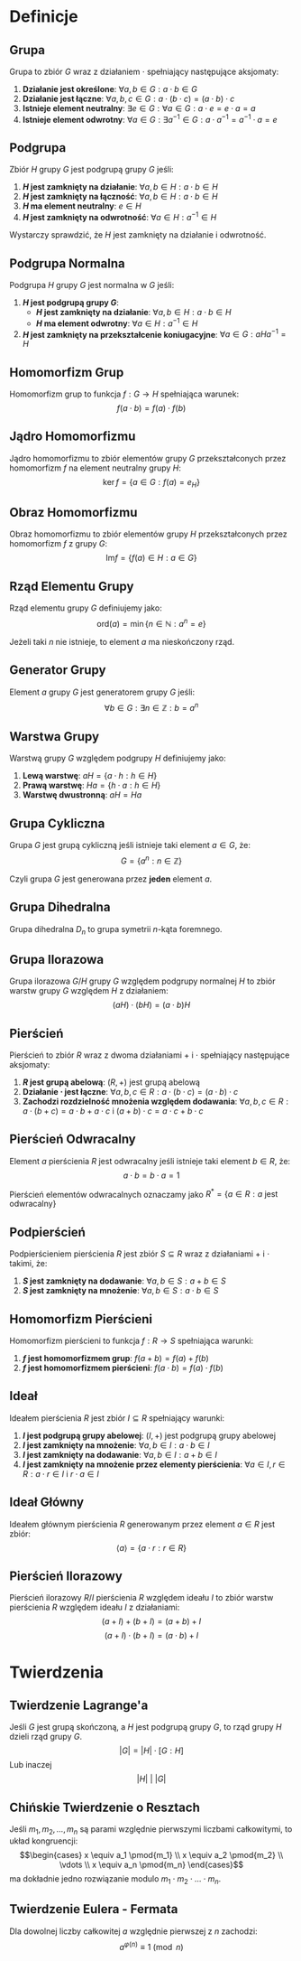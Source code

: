 # Definicje

## Grupa

Grupa to zbiór $G$ wraz z działaniem $\cdot$ spełniający następujące aksjomaty:
1. **Działanie jest określone**: $\forall a, b \in G: a \cdot b \in G$
2. **Działanie jest łączne**: $\forall a, b, c \in G: a \cdot (b \cdot c) = (a \cdot b) \cdot c$
3. **Istnieje element neutralny**: $\exists e \in G: \forall a \in G: a \cdot e = e \cdot a = a$
4. **Istnieje element odwrotny**: $\forall a \in G: \exists a^{-1} \in G: a \cdot a^{-1} = a^{-1} \cdot a = e$

## Podgrupa

Zbiór $H$ grupy $G$ jest podgrupą grupy $G$ jeśli:
1. **$H$ jest zamknięty na działanie**: $\forall a, b \in H: a \cdot b \in H$
2. **$H$ jest zamknięty na łączność**: $\forall a, b \in H: a \cdot b \in H$
3. **$H$ ma element neutralny**: $e \in H$
4. **$H$ jest zamknięty na odwrotność**: $\forall a \in H: a^{-1} \in H$

Wystarczy sprawdzić, że $H$ jest zamknięty na działanie i odwrotność.

## Podgrupa Normalna

Podgrupa $H$ grupy $G$ jest normalna w $G$ jeśli:
1. **$H$ jest podgrupą grupy $G$**:
   - **$H$ jest zamknięty na działanie**: $\forall a, b \in H: a \cdot b \in H$
   - **$H$ ma element odwrotny**: $\forall a \in H: a^{-1} \in H$
2. **$H$ jest zamknięty na przekształcenie koniugacyjne**: $\forall a \in G: aHa^{-1} = H$

## Homomorfizm Grup

Homomorfizm grup to funkcja $f: G \to H$ spełniająca warunek:
$$f(a \cdot b) = f(a) \cdot f(b)$$

## Jądro Homomorfizmu

Jądro homomorfizmu to zbiór elementów grupy $G$ przekształconych przez homomorfizm $f$ na element neutralny grupy $H$:
$$\ker f = \{a \in G: f(a) = e_H\}$$

## Obraz Homomorfizmu

Obraz homomorfizmu to zbiór elementów grupy $H$ przekształconych przez homomorfizm $f$ z grupy $G$:
$$\text{Im} f = \{f(a) \in H: a \in G\}$$

## Rząd Elementu Grupy

Rząd elementu grupy $G$ definiujemy jako:
$$\text{ord}(a) = \min\{n \in \mathbb{N}: a^n = e\}$$

Jeżeli taki $n$ nie istnieje, to element $a$ ma nieskończony rząd.

## Generator Grupy

Element $a$ grupy $G$ jest generatorem grupy $G$ jeśli:
$$\forall b \in G: \exists n \in \mathbb{Z}: b = a^n$$

## Warstwa Grupy

Warstwą grupy $G$ względem podgrupy $H$ definiujemy jako:
1. **Lewą warstwę**: $aH = \{a \cdot h: h \in H\}$
2. **Prawą warstwę**: $Ha = \{h \cdot a: h \in H\}$
3. **Warstwę dwustronną**: $aH = Ha$

## Grupa Cykliczna

Grupa $G$ jest grupą cykliczną jeśli istnieje taki element $a \in G$, że:
$$G = \{a^n: n \in \mathbb{Z}\}$$
 
Czyli grupa $G$ jest generowana przez **jeden** element $a$.

## Grupa Dihedralna

Grupa dihedralna $D_n$ to grupa symetrii $n$-kąta foremnego.

## Grupa Ilorazowa

Grupa ilorazowa $G/H$ grupy $G$ względem podgrupy normalnej $H$ to zbiór warstw grupy $G$ względem $H$ z działaniem:
$$(aH) \cdot (bH) = (a \cdot b)H$$

## Pierścień

Pierścień to zbiór $R$ wraz z dwoma działaniami $+$ i $\cdot$ spełniający następujące aksjomaty:
1. **$R$ jest grupą abelową**: $(R, +)$ jest grupą abelową
2. **Działanie $\cdot$ jest łączne**: $\forall a, b, c \in R: a \cdot (b \cdot c) = (a \cdot b) \cdot c$
3. **Zachodzi rozdzielność mnożenia względem dodawania**: $\forall a, b, c \in R: a \cdot (b + c) = a \cdot b + a \cdot c$ i $(a + b) \cdot c = a \cdot c + b \cdot c$

## Pierścień Odwracalny

Element $a$ pierścienia $R$ jest odwracalny jeśli istnieje taki element $b \in R$, że:
$$a \cdot b = b \cdot a = 1$$

Pierścień elementów odwracalnych oznaczamy jako $R^*=\{a \in R: a \text{ jest odwracalny}\}$

## Podpierścień

Podpierścieniem pierścienia $R$ jest zbiór $S \subseteq R$ wraz z działaniami $+$ i $\cdot$ takimi, że:
1. **$S$ jest zamknięty na dodawanie**: $\forall a, b \in S: a + b \in S$
2. **$S$ jest zamknięty na mnożenie**: $\forall a, b \in S: a \cdot b \in S$

## Homomorfizm Pierścieni

Homomorfizm pierścieni to funkcja $f: R \to S$ spełniająca warunki:
1. **$f$ jest homomorfizmem grup**: $f(a + b) = f(a) + f(b)$
2. **$f$ jest homomorfizmem pierścieni**: $f(a \cdot b) = f(a) \cdot f(b)$

## Ideał

Ideałem pierścienia $R$ jest zbiór $I \subseteq R$ spełniający warunki:
1. **$I$ jest podgrupą grupy abelowej**: $(I, +)$ jest podgrupą grupy abelowej
2. **$I$ jest zamknięty na mnożenie**: $\forall a, b \in I: a \cdot b \in I$
3. **$I$ jest zamknięty na dodawanie**: $\forall a, b \in I: a + b \in I$
4. **$I$ jest zamknięty na mnożenie przez elementy pierścienia**: $\forall a \in I, r \in R: a \cdot r \in I$ i $r \cdot a \in I$

## Ideał Główny

Ideałem głównym pierścienia $R$ generowanym przez element $a \in R$ jest zbiór:
$$\langle a \rangle = \{a \cdot r: r \in R\}$$

## Pierścień Ilorazowy

Pierścień ilorazowy $R/I$ pierścienia $R$ względem ideału $I$ to zbiór warstw pierścienia $R$ względem ideału $I$ z działaniami:
$$(a + I) + (b + I) = (a + b) + I$$
$$(a + I) \cdot (b + I) = (a \cdot b) + I$$

# Twierdzenia

## Twierdzenie Lagrange'a

Jeśli $G$ jest grupą skończoną, a $H$ jest podgrupą grupy $G$, to rząd grupy $H$ dzieli rząd grupy $G$.
$$|G| = |H| \cdot [G:H]$$
Lub inaczej
$$|H| \text{  } | \text{  } |G|$$

## Chińskie Twierdzenie o Resztach

Jeśli $m_1, m_2, \ldots, m_n$ są parami względnie pierwszymi liczbami całkowitymi, to układ kongruencji:
$$\begin{cases} x \equiv a_1 \pmod{m_1} \\ x \equiv a_2 \pmod{m_2} \\ \vdots \\ x \equiv a_n \pmod{m_n} \end{cases}$$
ma dokładnie jedno rozwiązanie modulo $m_1 \cdot m_2 \cdot \ldots \cdot m_n$.

## Twierdzenie Eulera - Fermata

Dla dowolnej liczby całkowitej $a$ względnie pierwszej z $n$ zachodzi:
$$a^{\varphi(n)} \equiv 1 \pmod{n}$$
